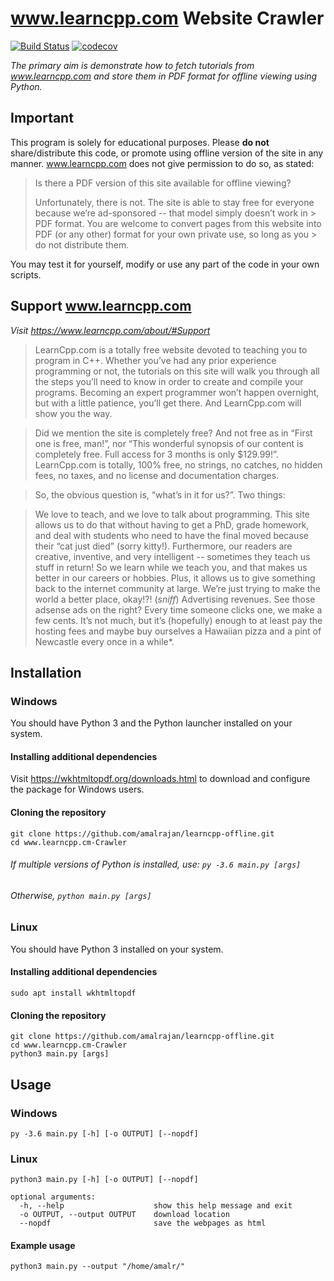 # www.learncpp.com Website Crawler

[![Build Status](https://travis-ci.org/amalrajan/learncpp-offline.svg?branch=master)](https://travis-ci.org/amalrajan/learncpp-offline)
[![codecov](https://codecov.io/gh/amalrajan/learncpp-offline/branch/master/graph/badge.svg)](https://codecov.io/gh/amalrajan/learncpp-offline)


_The primary aim is demonstrate how to fetch tutorials from www.learncpp.com and store them in PDF format for offline viewing using Python._

## Important

This program is solely for educational purposes. Please **do not** share/distribute this code, or promote using offline version of the site in any manner. www.learncpp.com does not give permission to do so, as stated:

> Is there a PDF version of this site available for offline viewing?
>
> Unfortunately, there is not. The site is able to stay free for everyone because we’re ad-sponsored -- that model simply doesn’t work in > PDF format. You are welcome to convert pages from this website into PDF (or any other) format for your own private use, so long as you > do not distribute them.

You may test it for yourself, modify or use any part of the code in your own scripts.

## Support www.learncpp.com

_Visit https://www.learncpp.com/about/#Support_

> LearnCpp.com is a totally free website devoted to teaching you to program in C++. Whether you’ve had any prior experience programming or not, the tutorials on this site will walk you through all the steps you’ll need to know in order to create and compile your programs. Becoming an expert programmer won’t happen overnight, but with a little patience, you’ll get there. And LearnCpp.com will show you the way.

> Did we mention the site is completely free? And not free as in “First one is free, man!”, nor “This wonderful synopsis of our content is completely free. Full access for 3 months is only $129.99!”. LearnCpp.com is totally, 100% free, no strings, no catches, no hidden fees, no taxes, and no license and documentation charges.

> So, the obvious question is, “what’s in it for us?”. Two things:

> We love to teach, and we love to talk about programming. This site allows us to do that without having to get a PhD, grade homework, and deal with students who need to have the final moved because their “cat just died” (sorry kitty!). Furthermore, our readers are creative, inventive, and very intelligent -- sometimes they teach us stuff in return! So we learn while we teach you, and that makes us better in our careers or hobbies. Plus, it allows us to give something back to the internet community at large. We’re just trying to make the world a better place, okay!?! (*sniff*)
> Advertising revenues. See those adsense ads on the right? Every time someone clicks one, we make a few cents. It’s not much, but it’s (hopefully) enough to at least pay the hosting fees and maybe buy ourselves a Hawaiian pizza and a pint of Newcastle every once in a while*.

## Installation 

### Windows

You should have Python 3 and the Python launcher installed on your system. 

#### Installing additional dependencies

Visit https://wkhtmltopdf.org/downloads.html to download and configure the package for Windows users.

#### Cloning the repository
```
git clone https://github.com/amalrajan/learncpp-offline.git
cd www.learncpp.cm-Crawler
```
###### If multiple versions of Python is installed, use: `py -3.6 main.py [args]`
###### Otherwise, `python main.py [args]`

### Linux

You should have Python 3 installed on your system.

#### Installing additional dependencies

```
sudo apt install wkhtmltopdf
```

#### Cloning the repository

```
git clone https://github.com/amalrajan/learncpp-offline.git
cd www.learncpp.cm-Crawler
python3 main.py [args]
```

## Usage

### Windows

```
py -3.6 main.py [-h] [-o OUTPUT] [--nopdf]
```

### Linux

```
python3 main.py [-h] [-o OUTPUT] [--nopdf]
```

```
optional arguments:
  -h, --help                    show this help message and exit
  -o OUTPUT, --output OUTPUT    download location
  --nopdf                       save the webpages as html
 ```
 
 #### Example usage
 
 ```
python3 main.py --output "/home/amalr/"
```
